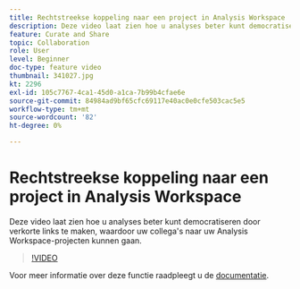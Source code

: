 ```yaml
---
title: Rechtstreekse koppeling naar een project in Analysis Workspace
description: Deze video laat zien hoe u analyses beter kunt democratiseren door verkorte links te maken, waardoor uw collega's naar uw Analysis Workspace-projecten kunnen gaan.
feature: Curate and Share
topic: Collaboration
role: User
level: Beginner
doc-type: feature video
thumbnail: 341027.jpg
kt: 2296
exl-id: 105c7767-4ca1-45d0-a1ca-7b99b4cfae6e
source-git-commit: 84984ad9bf65cfc69117e40ac0e0cfe503cac5e5
workflow-type: tm+mt
source-wordcount: '82'
ht-degree: 0%

---
```


# Rechtstreekse koppeling naar een project in Analysis Workspace

Deze video laat zien hoe u analyses beter kunt democratiseren door verkorte links te maken, waardoor uw collega&#39;s naar uw Analysis Workspace-projecten kunnen gaan.

>[!VIDEO](https://video.tv.adobe.com/v/341027/?quality=12&learn=on)

Voor meer informatie over deze functie raadpleegt u de [documentatie](https://experienceleague.adobe.com/docs/analytics/analyze/analysis-workspace/curate-share/shareable-links.html?lang=en).
